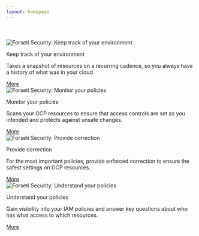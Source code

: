 ```yaml
---
layout: homepage
---
```

<div class="container">
  <div class="row" style="margin-bottom: 50px; margin-top: 50px;">
    <div class="col-md-12 center-block clearfix" style="float: none">
      <div class="col-md-3">
        <div class="panel panel-primary">
          <div class="panel-heading">
            <img src="{{ site.baseurl }}/images/site/svg/icons/visibility.svg" class="img-fluid" alt="Forseti Security: Keep track of your environment">
          </div>
          <div class="panel-body">
            <p class="text-primary">Keep track of your environment</p>
            <p>
              Takes a snapshot of resources on a recurring cadence, so you always have a history of what was in your cloud.
            </p>
            <a class="btn btn-link" href="{{ site.baseurl }}/docs/quickstarts/inventory/index.html">More</a>
          </div>
        </div>  
      </div>
      <div class="col-md-3">
        <div class="panel panel-primary">
          <div class="panel-heading">
            <img src="{{ site.baseurl }}/images/site/svg/icons/detect.svg" class="img-fluid" alt="Forseti Security: Monitor your policies"> 
          </div>
          <div class="panel-body">
            <p class="text-primary">Monitor your policies</p>
            <p>
              Scans your GCP resources to ensure that access controls are set as you intended and protects against unsafe changes. 
            </p>
            <a class="btn btn-link" href="{{ site.baseurl }}/docs/quickstarts/scanner/index.html">More</a>
          </div>
        </div>  
      </div>
      <div class="col-md-3">
        <div class="panel panel-primary">
          <div class="panel-heading">
            <img src="{{ site.baseurl }}/images/site/svg/icons/enforce.svg" class="img-fluid" alt="Forseti Security: Provide correction">
          </div>
          <div class="panel-body">
            <p class="text-primary">Provide correction</p>
            <p>
              For the most important policies, provide enforced correction to ensure the safest settings on GCP resources.
            </p>
            <a class="btn btn-link" href="{{ site.baseurl }}/docs/quickstarts/enforcer/index.html">More</a>
          </div>
        </div>  
      </div>
      <div class="col-md-3">
        <div class="panel panel-primary">
          <div class="panel-heading">
            <img src="{{ site.baseurl }}/images/site/svg/icons/explain.svg" class="img-fluid" alt="Forseti Security: Understand your policies">
          </div>
          <div class="panel-body">
            <p class="text-primary">Understand your policies</p>
            <p>
              Gain visibility into your IAM policies and answer key questions about who has what access to which resources.
            </p>
            <a class="btn btn-link" href="{{ site.baseurl }}/docs/quickstarts/explain/index.html">More</a>
          </div>
        </div>  
      </div>
    </div>
  </div>
</div>
